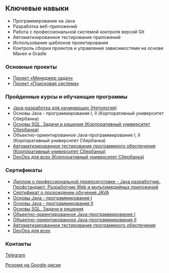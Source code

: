 ## Ключевые навыки
* Программирование на Java
* Разработка веб-приложений
* Работа с профессиональной системой контроля версий Git
* Автоматизированное тестирование приложений
* Использование шаблонов проектирования
* Контроль сборки проектов и управление зависимостями на основе Maven и Gradle

### Основные проекты

* [Проект «Менеджер задач»](https://github.com/elenalem3/TaskManager)
* [Проект «Поисковая система»](https://github.com/elenalem3/pcs-final-diplom)

### Пройденные курсы и обучающие программы
* [Java-разработка для начинающих (Нетология)]( https://cat.2035.university/rall/course/18723/?_ga=2.28831803.643243159.1670099510-1890383760.1651844711)
* Основы Java - программирования I, II (Корпоративный университет Сбербанка)
* [Основы SQL. Задачи и решения (Корпоративный университет Сбербанка)](https://sberuniversity.ru/learning/courses/hard-skills/osnovy-sql-i-baz-dannykh9858/)
* Объектно-ориентированное Java-программирование I, II (Корпоративный университет Сбербанка)
* [Автоматизированное тестирование программного обеспечения (Корпоративный университет Сбербанка)](https://github.com/elenalem3/elenalem3/blob/30344fffbb745d3ade57ae366fcd80187c09e408/%D0%9F%D1%80%D0%BE%D0%B3%D1%80%D0%B0%D0%BC%D0%BC%D0%B0%20%D0%BA%D1%83%D1%80%D1%81%D0%B0%20%D0%90%D0%A2%D0%9F%D0%9E.JPG)
* [DevOps для всех (Корпоративный университет Сбербанка)](https://github.com/elenalem3/elenalem3/blob/30344fffbb745d3ade57ae366fcd80187c09e408/%D0%9F%D1%80%D0%BE%D0%B3%D1%80%D0%B0%D0%BC%D0%BC%D0%B0%20DevOps.JPG)

### Сертификаты
* [Диплом о профессиональной переподготовке - Java разработчик. Профстандарт: Разработчик Web и мультимедийных приложений](https://github.com/elenalem3/elenalem3/blob/master/%D0%94%D0%B8%D0%BF%D0%BB%D0%BE%D0%BC.JPG)
* [Сертификат о прохождении обучения JAVA](https://github.com/elenalem3/elenalem3/blob/master/certificate.pdf)
* [Основы Java - программирования I](https://github.com/elenalem3/elenalem3/blob/master/%D0%A1%D0%B1%D0%B5%D1%80%D1%83%D0%BD%D0%B8%D0%B2%D0%B5%D1%80.JPG)
* [Основы Java - программирования II](https://github.com/elenalem3/elenalem3/blob/1855c5f22f170ba6d78e3f30ee8d41428f75e76a/%D0%9E%D1%81%D0%BD%D0%BE%D0%B2%D1%8B%20Java%202.JPG)
* [Основы SQL. Задачи и решения](https://github.com/elenalem3/elenalem3/blob/1855c5f22f170ba6d78e3f30ee8d41428f75e76a/%D0%9E%D1%81%D0%BD%D0%BE%D0%B2%D1%8B%20SQL.JPG)
* [Объектно-ориентированное Java-программирование I](https://github.com/elenalem3/elenalem3/blob/1855c5f22f170ba6d78e3f30ee8d41428f75e76a/%D0%9E%D0%9E%D0%9F%201%20%D0%A1%D0%B1%D0%B5%D1%80.JPG)
* [Объектно-ориентированное Java-программирование II](https://github.com/elenalem3/elenalem3/blob/1855c5f22f170ba6d78e3f30ee8d41428f75e76a/%D0%9E%D0%9E%D0%9F%202%20%D0%A1%D0%B1%D0%B5%D1%80.JPG)
* [Автоматизированное тестирование программного обеспечения](https://github.com/elenalem3/elenalem3/blob/1855c5f22f170ba6d78e3f30ee8d41428f75e76a/%D0%90%D0%B2%D1%82%D0%BE%D0%BC%D0%B0%D1%82%D0%B8%D0%B7%D0%B8%D1%80%D0%BE%D0%B2%D0%B0%D0%BD%D0%BD%D0%BE%D0%B5%20%D1%82%D0%B5%D1%81%D1%82%D0%B8%D1%80%D0%BE%D0%B2%D0%B0%D0%BD%D0%B8%D0%B5%20%D0%9F%D0%9E.JPG)
* [DevOps для всех](https://github.com/elenalem3/elenalem3/blob/1855c5f22f170ba6d78e3f30ee8d41428f75e76a/DevOps%20%D0%B4%D0%BB%D1%8F%20%D0%B2%D1%81%D0%B5%D1%85.JPG) 


### Контакты
[Telegram](https://t.me/elenkagoy)

[Резюме на Google-диске]( https://docs.google.com/document/d/1DkhZA2-FIPLQl0MooHK2cR4DF6wIGjZbcwR0-JlACd4/edit#heading=h.c24c6g80odcl)
